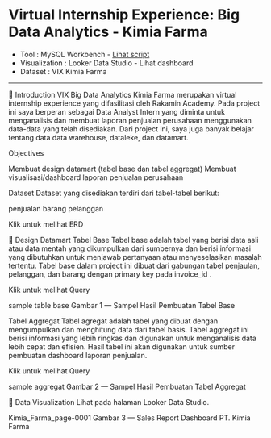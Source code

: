 # Virtual Internship Experience: Big Data Analytics - Kimia Farma
- Tool : MySQL Workbench - [Lihat script](https://github.com/fathinafif/BigDataAnalytics-KimiaFarma_VIX/blob/main/VIX_BigDataAnalyst_KimiaFarma_SQLCode.sql)
- Visualization : Looker Data Studio - Lihat dashboard
- Dataset : VIX Kimia Farma
---

📂 Introduction
VIX Big Data Analytics Kimia Farma merupakan virtual internship experience yang difasilitasi oleh Rakamin Academy. Pada project ini saya berperan sebagai Data Analyst Intern yang diminta untuk menganalisis dan membuat laporan penjualan perusahaan menggunakan data-data yang telah disediakan. Dari project ini, saya juga banyak belajar tentang data data warehouse, dataleke, dan datamart.


Objectives

Membuat design datamart (tabel base dan tabel aggregat)
Membuat visualisasi/dashboard laporan penjualan perusahaan

Dataset
Dataset yang disediakan terdiri dari tabel-tabel berikut:

penjualan
barang
pelanggan

Klik untuk melihat ERD

📂 Design Datamart
Tabel Base
Tabel base adalah tabel yang berisi data asli atau data mentah yang dikumpulkan dari sumbernya dan berisi informasi yang dibutuhkan untuk menjawab pertanyaan atau menyeselasikan masalah tertentu. Tabel base dalam project ini dibuat dari gabungan tabel penjaulan, pelanggan, dan barang dengan primary key pada invoice_id .

Klik untuk melihat Query

sample table base
Gambar 1 — Sampel Hasil Pembuatan Tabel Base


Tabel Aggregat
Tabel agregat adalah tabel yang dibuat dengan mengumpulkan dan menghitung data dari tabel basis. Tabel aggregat ini berisi informasi yang lebih ringkas dan digunakan untuk menganalisis data lebih cepat dan efisien. Hasil tabel ini akan digunakan untuk sumber pembuatan dashboard laporan penjualan.

Klik untuk melihat Query

sample aggregat
Gambar 2 — Sampel Hasil Pembuatan Tabel Aggregat


📂 Data Visualization
Lihat pada halaman Looker Data Studio.

Kimia_Farma_page-0001
Gambar 3 — Sales Report Dashboard PT. Kimia Farma

